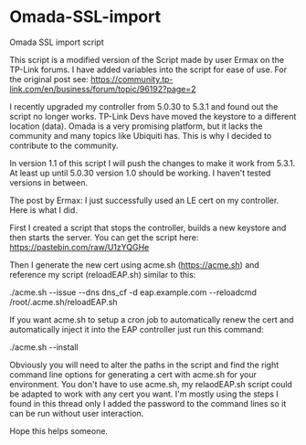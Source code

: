 # Omada-SSL-import
Omada SSL import script

This script is a modified version of the Script made by user Ermax on the TP-Link forums. I have added variables into the script for ease of use.
For the original post see: https://community.tp-link.com/en/business/forum/topic/96192?page=2

I recently upgraded my controller from 5.0.30 to 5.3.1 and found out the script no longer works. TP-Link Devs have moved the keystore to a different location (data).
Omada is a very promising platform, but it lacks the community and many topics like Ubiquiti has. This is why I decided to contribute to the community.

In version 1.1 of this script I will push the changes to make it work from 5.3.1. At least up until 5.0.30 version 1.0 should be working. I haven't tested versions in between.

The post by Ermax:
I just successfully used an LE cert on my controller. Here is what I did.

First I created a script that stops the controller, builds a new keystore and then starts the server. You can get the script here:
https://pastebin.com/raw/U1zYQGHe

Then I generate the new cert using acme.sh (https://acme.sh) and reference my script (reloadEAP.sh) similar to this:

./acme.sh --issue --dns dns_cf -d eap.example.com --reloadcmd /root/.acme.sh/reloadEAP.sh

If you want acme.sh to setup a cron job to automatically renew the cert and automatically inject it into the EAP controller just run this command:

./acme.sh --install

Obviously you will need to alter the paths in the script and find the right command line options for generating a cert with acme.sh for your environment. You don't have to use acme.sh, my relaodEAP.sh script could be adapted to work with any cert you want. I'm mostly using the steps I found in this thread only I added the password to the command lines so it can be run without user interaction.

Hope this helps someone.

